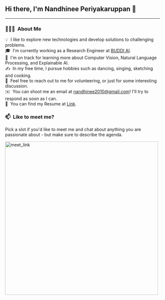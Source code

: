 ## Hi there, I'm Nandhinee Periyakaruppan 👋

---
### 👨🏻‍💻 &nbsp;About Me

💡 &nbsp;I like to explore new technologies and develop solutions to challenging problems.\
🎓 &nbsp;I'm currently working as a Research Engineer at [BUDDI AI](https://www.google.com/search?client=safari&rls=en&q=buddi+ai&ie=UTF-8&oe=UTF-8).\
🌱 &nbsp;I'm on track for learning more about Computer Vision, Natural Language Processing, and Explainable AI.\
✍️ &nbsp;In my free time, I pursue hobbies such as dancing, singing, sketching and cooking.\
💬 &nbsp;Feel free to reach out to me for volunteering, or just for some interesting discussion.\
✉️ &nbsp;You can shoot me an email at nandhinee2010@gmail.com! I'll try to respond as soon as I can.\
📄 &nbsp;You can find my Resume at [Link](https://drive.google.com/file/d/1CIeAyfdVDMos7GKPUaa9jeQb2V6tESGn/view).


### 📫 &nbsp;Like to meet me?

Pick a slot if you'd like to meet me and chat about anything you are passionate about - but make sure to describe the agenda.

<a href="https://calendly.com/nandhinee_periyakaruppan/30min" target="_blank"><img width="498" alt="meet_link" src="https://user-images.githubusercontent.com/15426564/144297439-f530f383-e73e-41e0-9914-a9b7d3f432e5.png"></a>

